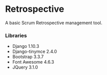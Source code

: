 # Retrospective
A basic Scrum Retrospective management tool.
### Libraries
- Django 1.10.3
- Django-tinymce 2.4.0
- Bootstrap 3.3.7
- Font Awesome 4.6.3
- JQuery 3.1.0